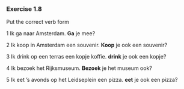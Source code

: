 ### Exercise 1.8

Put the correct verb form

1 Ik ga naar Amsterdam. **Ga** je mee?

2 Ik koop in Amsterdam een souvenir. **Koop** je ook een souvenir?

3 Ik drink op een terras een kopje koffie. **drink** je ook een kopje?

4 Ik bezoek het Rijksmuseum. **Bezoek** je het museum ook?

5 Ik eet ’s avonds op het Leidseplein een pizza. **eet** je ook een pizza?